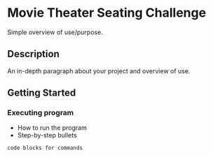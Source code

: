 # Movie Theater Seating Challenge

Simple overview of use/purpose.

## Description

An in-depth paragraph about your project and overview of use.

## Getting Started

### Executing program

* How to run the program
* Step-by-step bullets
```
code blocks for commands
```
